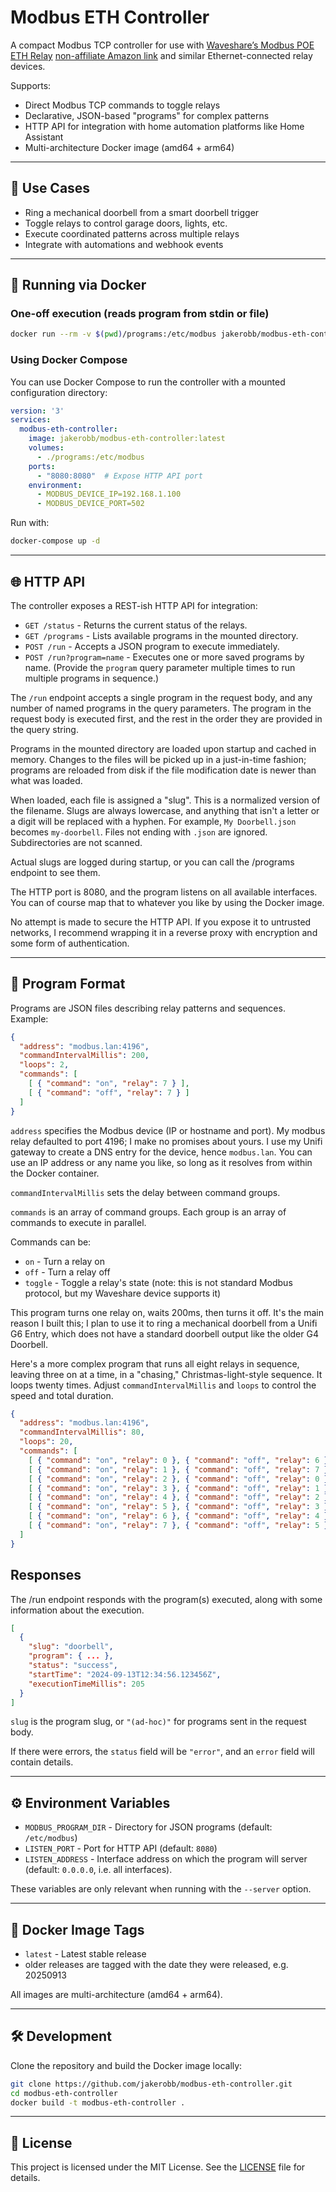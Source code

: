 # Modbus ETH Controller

A compact Modbus TCP controller for use
with [Waveshare’s Modbus POE ETH Relay](https://www.waveshare.com/wiki/Modbus_POE_ETH_Relay) 
[non-affiliate Amazon link](https://a.co/d/9HrijBM) and similar Ethernet-connected relay devices.

Supports:

- Direct Modbus TCP commands to toggle relays
- Declarative, JSON-based "programs" for complex patterns
- HTTP API for integration with home automation platforms like Home Assistant
- Multi-architecture Docker image (amd64 + arm64)

---

## 🧰 Use Cases

- Ring a mechanical doorbell from a smart doorbell trigger
- Toggle relays to control garage doors, lights, etc.
- Execute coordinated patterns across multiple relays
- Integrate with automations and webhook events

---

## 🚀 Running via Docker

### One-off execution (reads program from stdin or file)

```bash
docker run --rm -v $(pwd)/programs:/etc/modbus jakerobb/modbus-eth-controller:latest < my-program.json
```

### Using Docker Compose

You can use Docker Compose to run the controller with a mounted configuration directory:

```yaml
version: '3'
services:
  modbus-eth-controller:
    image: jakerobb/modbus-eth-controller:latest
    volumes:
      - ./programs:/etc/modbus
    ports:
      - "8080:8080"  # Expose HTTP API port
    environment:
      - MODBUS_DEVICE_IP=192.168.1.100
      - MODBUS_DEVICE_PORT=502
```

Run with:

```bash
docker-compose up -d
```

---

## 🌐 HTTP API

The controller exposes a REST-ish HTTP API for integration:

- `GET /status` - Returns the current status of the relays.
- `GET /programs` - Lists available programs in the mounted directory.
- `POST /run` - Accepts a JSON program to execute immediately.
- `POST /run?program=name` - Executes one or more saved programs by name. (Provide the `program` query parameter multiple times to run multiple programs in sequence.)

The `/run` endpoint accepts a single program in the request body, and any number of named programs in the query parameters.
The program in the request body is executed first, and the rest in the order they are provided in the query string.

Programs in the mounted directory are loaded upon startup and cached in memory. Changes to the files will be picked up 
in a just-in-time fashion; programs are reloaded from disk if the file modification date is newer than what was loaded.

When loaded, each file is assigned a "slug". This is a normalized version of the filename. Slugs are always lowercase, 
and anything that isn't a letter or a digit will be replaced with a hyphen. For example, `My Doorbell.json` becomes
`my-doorbell`. Files not ending with `.json` are ignored. Subdirectories are not scanned.

Actual slugs are logged during startup, or you can call the /programs endpoint to see them. 

The HTTP port is 8080, and the program listens on all available interfaces. You can of course map that to whatever you 
like by using the Docker image.

No attempt is made to secure the HTTP API. If you expose it to untrusted networks, I recommend wrapping it in a reverse 
proxy with encryption and some form of authentication.

---

## 📄 Program Format

Programs are JSON files describing relay patterns and sequences. Example:

```json
{
  "address": "modbus.lan:4196",
  "commandIntervalMillis": 200,
  "loops": 2,
  "commands": [
    [ { "command": "on", "relay": 7 } ],
    [ { "command": "off", "relay": 7 } ]
  ]
}
```

`address` specifies the Modbus device (IP or hostname and port). My modbus relay defaulted to port 4196; I make no 
promises about yours. I use my Unifi gateway to create a DNS entry for the device, hence `modbus.lan`. You can use an IP
address or any name you like, so long as it resolves from within the Docker container.

`commandIntervalMillis` sets the delay between command groups.

`commands` is an array of command groups. Each group is an array of commands to execute in parallel.

Commands can be:
- `on` - Turn a relay on
- `off` - Turn a relay off
- `toggle` - Toggle a relay's state (note: this is not standard Modbus protocol, but my Waveshare device supports it)

This program turns one relay on, waits 200ms, then turns it off. It's the main reason I built this; I plan to use it to
ring a mechanical doorbell from a Unifi G6 Entry, which does not have a standard doorbell output like the older G4 
Doorbell.

Here's a more complex program that runs all eight relays in sequence, leaving three on at a time, in a "chasing," 
Christmas-light-style sequence. It loops twenty times. Adjust `commandIntervalMillis` and `loops` to control the speed
and total duration.

```json
{
  "address": "modbus.lan:4196",
  "commandIntervalMillis": 80,
  "loops": 20,
  "commands": [
    [ { "command": "on", "relay": 0 }, { "command": "off", "relay": 6 } ],
    [ { "command": "on", "relay": 1 }, { "command": "off", "relay": 7 } ],
    [ { "command": "on", "relay": 2 }, { "command": "off", "relay": 0 } ],
    [ { "command": "on", "relay": 3 }, { "command": "off", "relay": 1 } ],
    [ { "command": "on", "relay": 4 }, { "command": "off", "relay": 2 } ],
    [ { "command": "on", "relay": 5 }, { "command": "off", "relay": 3 } ],
    [ { "command": "on", "relay": 6 }, { "command": "off", "relay": 4 } ],
    [ { "command": "on", "relay": 7 }, { "command": "off", "relay": 5 } ]
  ]
}
```

## Responses

The /run endpoint responds with the program(s) executed, along with some information about the execution. 

```json
[
  {
    "slug": "doorbell",
    "program": { ... },
    "status": "success",
    "startTime": "2024-09-13T12:34:56.123456Z",
    "executionTimeMillis": 205
  }
]
```

`slug` is the program slug, or `"(ad-hoc)"` for programs sent in the request body.

If there were errors, the `status` field will be `"error"`, and an `error` field will contain details.

---

## ⚙️ Environment Variables

- `MODBUS_PROGRAM_DIR` - Directory for JSON programs (default: `/etc/modbus`)
- `LISTEN_PORT` - Port for HTTP API (default: `8080`)
- `LISTEN_ADDRESS` - Interface address on which the program will server (default: `0.0.0.0`, i.e. all interfaces).

These variables are only relevant when running with the `--server` option.

---

## 🐳 Docker Image Tags

- `latest` - Latest stable release
- older releases are tagged with the date they were released, e.g. 20250913

All images are multi-architecture (amd64 + arm64).

---

## 🛠 Development

Clone the repository and build the Docker image locally:

```bash
git clone https://github.com/jakerobb/modbus-eth-controller.git
cd modbus-eth-controller
docker build -t modbus-eth-controller .
```



---

## 📄 License

This project is licensed under the MIT License. See the [LICENSE](LICENSE) file for details.
